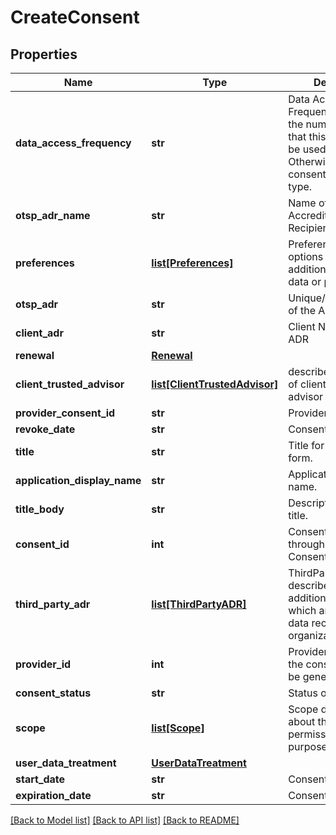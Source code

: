 # CreateConsent


## Properties
Name | Type | Description | Notes
------------ | ------------- | ------------- | -------------
**data_access_frequency** | **str** | Data Access Frequency explains the number of times that this consent can be used.&lt;br&gt; Otherwise called as consent frequency type. | [optional] 
**otsp_adr_name** | **str** | Name of the Accredited Data Recipient/Organization | [optional] 
**preferences** | [**list[Preferences]**](Preferences.md) | Preferences describes options about the additional usage of data or purge data | 
**otsp_adr** | **str** | Unique/Accredition Id of the ADR | [optional] 
**client_adr** | **str** | Client Name of the ADR | 
**renewal** | [**Renewal**](Renewal.md) |  | [optional] 
**client_trusted_advisor** | [**list[ClientTrustedAdvisor]**](ClientTrustedAdvisor.md) | describes information of client trusted advisor | 
**provider_consent_id** | **str** | Provider consent id | [optional] 
**revoke_date** | **str** | Consent revoke date. | 
**title** | **str** | Title for the consent form. | 
**application_display_name** | **str** | Application display name. | 
**title_body** | **str** | Description for the title. | 
**consent_id** | **int** | Consent Id generated through POST Consent. | 
**third_party_adr** | [**list[ThirdPartyADR]**](ThirdPartyADR.md) | ThirdPartyADR describes details of additional parties which are accredited data recipients under organization | [optional] 
**provider_id** | **int** | Provider Id for which the consent needs to be generated. | 
**consent_status** | **str** | Status of the consent. | 
**scope** | [**list[Scope]**](Scope.md) | Scope describes about the consent permissions and their purpose. | 
**user_data_treatment** | [**UserDataTreatment**](UserDataTreatment.md) |  | [optional] 
**start_date** | **str** | Consent start date. | 
**expiration_date** | **str** | Consent expiry date. | 

[[Back to Model list]](../README.md#documentation-for-models) [[Back to API list]](../README.md#documentation-for-api-endpoints) [[Back to README]](../README.md)


